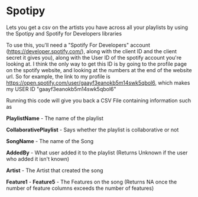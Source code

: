 # Spotipy
Lets you get a csv on the artists you have across all your playlists by using the Spotipy and Spotify for Developers libraries

To use this, you'll need a "Spotify For Developers" account (https://developer.spotify.com/), along with the client ID and the client secret it gives you), along with the User ID of the spotify account you're looking at.
I think the only way to get this ID is by going to the profile page on the spotify website, and looking at the numbers at the end of the website url. So for example, the link to my profile is https://open.spotify.com/user/gaayf3eanokb5m14swk5qbol6, which makes my USER ID "gaayf3eanokb5m14swk5qbol6"

Running this code will give you back a CSV File containing information such as

**PlaylistName** - The name of the playlist

**CollaborativePlaylist** - Says whether the playlist is collaborative or not

**SongName** - The name of the Song

**AddedBy** - What user added it to the playlist (Returns Unknown if the user who added it isn't known)

**Artist** - The Artist that created the song 

**Feature1** - **Feature5** - The Features on the song (Returns NA once the number of feature columns exceeds the number of features)
